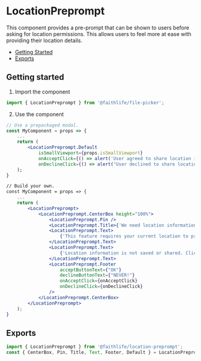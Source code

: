 # LocationPreprompt

This component provides a pre-prompt that can be shown to users before asking for location permissions.
This allows users to feel more at ease with providing their location details.

- [Getting Started](#getting-started)
- [Exports](#exports)

## Getting started

1. Import the component

```jsx
import { LocationPreprompt } from '@faithlife/file-picker';
```

2. Use the component

```jsx
// Use a prepackaged modal.
const MyComponent = props => {
	...
	return (
		<LocationPreprompt.Default
			isSmallViewport={props.isSmallViewport}
			onAcceptClick={() => alert('User agreed to share location information.')}
			onDeclineClick={() => alert("User declined to share location information")}>
	);
}

// Build your own.
const MyComponent = props => {
	...
	return (
		<LocationPreprompt>
			<LocationPreprompt.CenterBox height="100%">
				<LocationPreprompt.Pin />
				<LocationPreprompt.Title>{'We need location information.'}</Title>
				<LocationPreprompt.Text>
					{'This feature requires your current location to process the foobar.'}
				</LocationPreprompt.Text>
				<LocationPreprompt.Text>
					{'Location information is not saved or shared. Click OK to accept.'}
				</LocationPreprompt.Text>
				<LocationPreprompt.Footer
					acceptButtonText={"OK"}
					declineButtonText={"NEVER!"}
					onAcceptClick={onAcceptClick}
					onDeclineClick={onDeclineClick}
				/>
			</LocationPreprompt.CenterBox>
		</LocationPreprompt>
	);
}
```

## Exports

```js
import { LocationPreprompt } from '@faithlife/location-preprompt';
const { CenterBox, Pin, Title, Text, Footer, Default } = LocationPreprompt;
```
